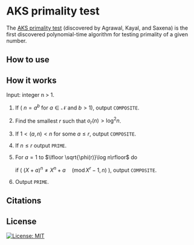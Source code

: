 # AKS primality test
The [AKS primality test](https://www.cse.iitk.ac.in/users/manindra/algebra/primality_v6.pdf) (discovered by Agrawal, Kayal, and Saxena) is the first discovered polynomial-time algorithm for testing primality of a given number.

## How to use

## How it works

Input: integer n > 1.

1. If ( $n = a^b$ for $a \in \mathcal{N}$ and $b>1$), output `COMPOSITE`.
2. Find the smallest $r$ such that $o_r(n) > \log^2 n$.
3. If $1 < (a, n) < n$ for some $a \leq r$, output `COMPOSITE`.
4. If $n \leq r$ output `PRIME`.
5. For $a = 1$ to $\lfloor \sqrt{\phi(r)}\log n\rfloor$ do
    
    if ( $(X+a)^n \neq X^n+a \quad (\operatorname{mod} X^r-1, n)$ ), output `COMPOSITE`.
6. Output `PRIME`.


## Citations

## License
[![License: MIT](https://img.shields.io/badge/License-MIT-yellow.svg)](https://opensource.org/licenses/MIT)
